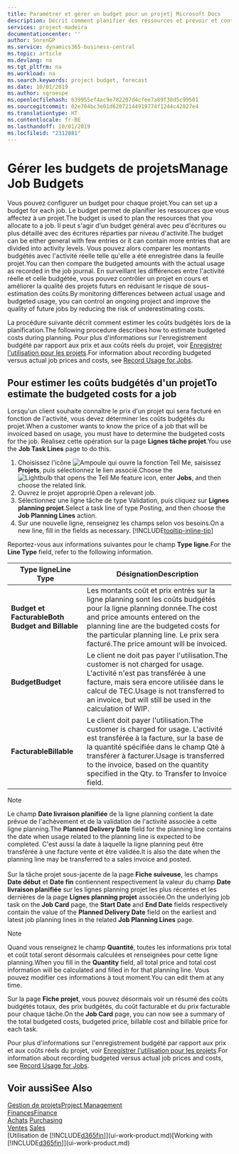 ```yaml
---
title: Paramétrer et gérer un budget pour un projet| Microsoft Docs
description: Décrit comment planifier des ressources et prévoir et contrôler les coûts d'un projet en définissant un budget pour chaque projet.
services: project-madeira
documentationcenter: ''
author: SorenGP
ms.service: dynamics365-business-central
ms.topic: article
ms.devlang: na
ms.tgt_pltfrm: na
ms.workload: na
ms.search.keywords: project budget, forecast
ms.date: 10/01/2019
ms.author: sgroespe
ms.openlocfilehash: 639955ef4ac9e782207d4cfee7a89f38d5c99501
ms.sourcegitcommit: 02e704bc3e01d62072144919774f1244c42827e4
ms.translationtype: HT
ms.contentlocale: fr-BE
ms.lasthandoff: 10/01/2019
ms.locfileid: "2312881"
---
```

# <a name="manage-job-budgets"></a><span data-ttu-id="519a9-103">Gérer les budgets de projets</span><span class="sxs-lookup"><span data-stu-id="519a9-103">Manage Job Budgets</span></span>
<span data-ttu-id="519a9-104">Vous pouvez configurer un budget pour chaque projet.</span><span class="sxs-lookup"><span data-stu-id="519a9-104">You can set up a budget for each job.</span></span> <span data-ttu-id="519a9-105">Le budget permet de planifier les ressources que vous affectez à un projet.</span><span class="sxs-lookup"><span data-stu-id="519a9-105">The budget is used to plan the resources that you allocate to a job.</span></span> <span data-ttu-id="519a9-106">Il peut s'agir d'un budget général avec peu d'écritures ou plus détaillé avec des écritures réparties par niveau d'activité.</span><span class="sxs-lookup"><span data-stu-id="519a9-106">The budget can be either general with few entries or it can contain more entries that are divided into activity levels.</span></span> <span data-ttu-id="519a9-107">Vous pouvez alors comparer les montants budgétés avec l'activité réelle telle qu'elle a été enregistrée dans la feuille projet.</span><span class="sxs-lookup"><span data-stu-id="519a9-107">You can then compare the budgeted amounts with the actual usage as recorded in the job journal.</span></span> <span data-ttu-id="519a9-108">En surveillant les différences entre l'activité réelle et celle budgétée, vous pouvez contrôler un projet en cours et améliorer la qualité des projets futurs en réduisant le risque de sous-estimation des coûts.</span><span class="sxs-lookup"><span data-stu-id="519a9-108">By monitoring differences between actual usage and budgeted usage, you can control an ongoing project and improve the quality of future jobs by reducing the risk of underestimating costs.</span></span>

<span data-ttu-id="519a9-109">La procédure suivante décrit comment estimer les coûts budgétés lors de la planification.</span><span class="sxs-lookup"><span data-stu-id="519a9-109">The following procedure describes how to estimate budgeted costs during planning.</span></span> <span data-ttu-id="519a9-110">Pour plus d'informations sur l'enregistrement budgété par rapport aux prix et aux coûts réels du projet, voir [Enregistrer l'utilisation pour les projets](projects-how-record-job-usage.md).</span><span class="sxs-lookup"><span data-stu-id="519a9-110">For information about recording budgeted versus actual job prices and costs, see [Record Usage for Jobs](projects-how-record-job-usage.md).</span></span>  

## <a name="JobBudgetCosts"></a> <span data-ttu-id="519a9-111">Pour estimer les coûts budgétés d'un projet</span><span class="sxs-lookup"><span data-stu-id="519a9-111">To estimate the budgeted costs for a job</span></span>
<span data-ttu-id="519a9-112">Lorsqu'un client souhaite connaître le prix d'un projet qui sera facturé en fonction de l'activité, vous devez déterminer les coûts budgétés du projet.</span><span class="sxs-lookup"><span data-stu-id="519a9-112">When a customer wants to know the price of a job that will be invoiced based on usage, you must have to determine the budgeted costs for the job.</span></span> <span data-ttu-id="519a9-113">Réalisez cette opération sur la page **Lignes tâche projet**.</span><span class="sxs-lookup"><span data-stu-id="519a9-113">You use the **Job Task Lines** page to do this.</span></span>

1. <span data-ttu-id="519a9-114">Choisissez l'icône ![Ampoule qui ouvre la fonction Tell Me](media/ui-search/search_small.png "Dites-moi ce que vous voulez faire"), saisissez **Projets**, puis sélectionnez le lien associé.</span><span class="sxs-lookup"><span data-stu-id="519a9-114">Choose the ![Lightbulb that opens the Tell Me feature](media/ui-search/search_small.png "Tell me what you want to do") icon, enter **Jobs**, and then choose the related link.</span></span>  
2. <span data-ttu-id="519a9-115">Ouvrez le projet approprié.</span><span class="sxs-lookup"><span data-stu-id="519a9-115">Open a relevant job.</span></span>
3. <span data-ttu-id="519a9-116">Sélectionnez une ligne tâche de type Validation, puis cliquez sur **Lignes planning projet**.</span><span class="sxs-lookup"><span data-stu-id="519a9-116">Select a task line of type Posting, and then choose the **Job Planning Lines** action.</span></span>
4. <span data-ttu-id="519a9-117">Sur une nouvelle ligne, renseignez les champs selon vos besoins.</span><span class="sxs-lookup"><span data-stu-id="519a9-117">On a new line, fill in the fields as necessary.</span></span> [!INCLUDE[tooltip-inline-tip](includes/tooltip-inline-tip_md.md)]   

<span data-ttu-id="519a9-118">Reportez-vous aux informations suivantes pour le champ **Type ligne**.</span><span class="sxs-lookup"><span data-stu-id="519a9-118">For the **Line Type** field, refer to the following information.</span></span>  

| <span data-ttu-id="519a9-119">Type ligne</span><span class="sxs-lookup"><span data-stu-id="519a9-119">Line Type</span></span> | <span data-ttu-id="519a9-120">Désignation</span><span class="sxs-lookup"><span data-stu-id="519a9-120">Description</span></span> |
| --- | --- |
| <span data-ttu-id="519a9-121">**Budget et Facturable**</span><span class="sxs-lookup"><span data-stu-id="519a9-121">**Both Budget and Billable**</span></span> |<span data-ttu-id="519a9-122">Les montants coût et prix entrés sur la ligne planning sont les coûts budgétés pour la ligne planning donnée.</span><span class="sxs-lookup"><span data-stu-id="519a9-122">The cost and price amounts entered on the planning line are the budgeted costs for the particular planning line.</span></span> <span data-ttu-id="519a9-123">Le prix sera facturé.</span><span class="sxs-lookup"><span data-stu-id="519a9-123">The price amount will be invoiced.</span></span> |
| <span data-ttu-id="519a9-124">**Budget**</span><span class="sxs-lookup"><span data-stu-id="519a9-124">**Budget**</span></span> |<span data-ttu-id="519a9-125">Le client ne doit pas payer l'utilisation.</span><span class="sxs-lookup"><span data-stu-id="519a9-125">The customer is not charged for usage.</span></span> <span data-ttu-id="519a9-126">L'activité n'est pas transférée à une facture, mais sera encore utilisée dans le calcul de TEC.</span><span class="sxs-lookup"><span data-stu-id="519a9-126">Usage is not transferred to an invoice, but will still be used in the calculation of WIP.</span></span> |
| <span data-ttu-id="519a9-127">**Facturable**</span><span class="sxs-lookup"><span data-stu-id="519a9-127">**Billable**</span></span> |<span data-ttu-id="519a9-128">Le client doit payer l'utilisation.</span><span class="sxs-lookup"><span data-stu-id="519a9-128">The customer is charged for usage.</span></span> <span data-ttu-id="519a9-129">L'activité est transférée à la facture, sur la base de la quantité spécifiée dans le champ Qté à transférer à facturer.</span><span class="sxs-lookup"><span data-stu-id="519a9-129">Usage is transferred to the invoice, based on the quantity specified in the Qty. to Transfer to Invoice field.</span></span> |

> [!NOTE]  
> <span data-ttu-id="519a9-130">Le champ **Date livraison planifiée** de la ligne planning contient la date prévue de l'achèvement et de la validation de l'activité associée à cette ligne planning.</span><span class="sxs-lookup"><span data-stu-id="519a9-130">The **Planned Delivery Date** field for the planning line contains the date when usage related to the planning line is expected to be completed.</span></span> <span data-ttu-id="519a9-131">C'est aussi la date à laquelle la ligne planning peut être transférée à une facture vente et être validée.</span><span class="sxs-lookup"><span data-stu-id="519a9-131">It is also the date when the planning line may be transferred to a sales invoice and posted.</span></span> <br /><br /> <span data-ttu-id="519a9-132">Sur la tâche projet sous-jacente de la page **Fiche suiveuse**, les champs **Date début** et **Date fin** contiennent respectivement la valeur du champ **Date livraison planifiée** sur les lignes planning projet les plus récentes et les dernières de la page **Lignes planning projet** associée.</span><span class="sxs-lookup"><span data-stu-id="519a9-132">On the underlying job task on the **Job Card** page, the **Start Date** and **End Date** fields respectively contain the value of the **Planned Delivery Date** field on the earliest and latest job planning lines in the related **Job Planning Lines** page.</span></span>

> [!NOTE]  
>   <span data-ttu-id="519a9-133">Quand vous renseignez le champ **Quantité**, toutes les informations prix total et coût total seront désormais calculées et renseignées pour cette ligne planning.</span><span class="sxs-lookup"><span data-stu-id="519a9-133">When you fill in the **Quantity** field, all total price and total cost information will be calculated and filled in for that planning line.</span></span> <span data-ttu-id="519a9-134">Vous pouvez modifier ces informations à tout moment.</span><span class="sxs-lookup"><span data-stu-id="519a9-134">You can edit them at any time.</span></span>

<span data-ttu-id="519a9-135">Sur la page **Fiche projet**, vous pouvez désormais voir un résumé des coûts budgétés totaux, des prix budgétés, du coût facturable et du prix facturable pour chaque tâche.</span><span class="sxs-lookup"><span data-stu-id="519a9-135">On the **Job Card** page, you can now see a summary of the total budgeted costs, budgeted price, billable cost and billable price for each task.</span></span>

<span data-ttu-id="519a9-136">Pour plus d'informations sur l'enregistrement budgété par rapport aux prix et aux coûts réels du projet, voir [Enregistrer l'utilisation pour les projets](projects-how-record-job-usage.md).</span><span class="sxs-lookup"><span data-stu-id="519a9-136">For information about recording budgeted versus actual job prices and costs, see [Record Usage for Jobs](projects-how-record-job-usage.md).</span></span>

## <a name="see-also"></a><span data-ttu-id="519a9-137">Voir aussi</span><span class="sxs-lookup"><span data-stu-id="519a9-137">See Also</span></span>
[<span data-ttu-id="519a9-138">Gestion de projets</span><span class="sxs-lookup"><span data-stu-id="519a9-138">Project Management</span></span>](projects-manage-projects.md)  
[<span data-ttu-id="519a9-139">Finances</span><span class="sxs-lookup"><span data-stu-id="519a9-139">Finance</span></span>](finance.md)  
<span data-ttu-id="519a9-140">[Achats](purchasing-manage-purchasing.md)       </span><span class="sxs-lookup"><span data-stu-id="519a9-140">[Purchasing](purchasing-manage-purchasing.md)       </span></span>  
<span data-ttu-id="519a9-141">[Ventes](sales-manage-sales.md)    </span><span class="sxs-lookup"><span data-stu-id="519a9-141">[Sales](sales-manage-sales.md)    </span></span>  
<span data-ttu-id="519a9-142">[Utilisation de [!INCLUDE[d365fin](includes/d365fin_md.md)]](ui-work-product.md)</span><span class="sxs-lookup"><span data-stu-id="519a9-142">[Working with [!INCLUDE[d365fin](includes/d365fin_md.md)]](ui-work-product.md)</span></span>  
